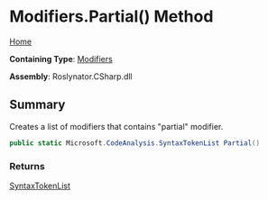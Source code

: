 # Modifiers\.Partial\(\) Method

[Home](../../../../README.md)

**Containing Type**: [Modifiers](../README.md)

**Assembly**: Roslynator\.CSharp\.dll

## Summary

Creates a list of modifiers that contains "partial" modifier\.

```csharp
public static Microsoft.CodeAnalysis.SyntaxTokenList Partial()
```

### Returns

[SyntaxTokenList](https://docs.microsoft.com/en-us/dotnet/api/microsoft.codeanalysis.syntaxtokenlist)

